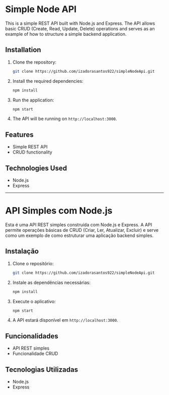 # Simple Node API

This is a simple REST API built with Node.js and Express. The API allows basic CRUD (Create, Read, Update, Delete) operations and serves as an example of how to structure a simple backend application.

## Installation

1. Clone the repository:
    ```bash
    git clone https://github.com/izadorasantos922/simpleNodeApi.git
    ```

2. Install the required dependencies:
    ```bash
    npm install
    ```

3. Run the application:
    ```bash
    npm start
    ```

4. The API will be running on `http://localhost:3000`.

## Features

- Simple REST API
- CRUD functionality

## Technologies Used

- Node.js
- Express

---

# API Simples com Node.js

Esta é uma API REST simples construída com Node.js e Express. A API permite operações básicas de CRUD (Criar, Ler, Atualizar, Excluir) e serve como um exemplo de como estruturar uma aplicação backend simples.

## Instalação

1. Clone o repositório:
    ```bash
    git clone https://github.com/izadorasantos922/simpleNodeApi.git
    ```

2. Instale as dependências necessárias:
    ```bash
    npm install
    ```

3. Execute o aplicativo:
    ```bash
    npm start
    ```

4. A API estará disponível em `http://localhost:3000`.

## Funcionalidades

- API REST simples
- Funcionalidade CRUD

## Tecnologias Utilizadas

- Node.js
- Express